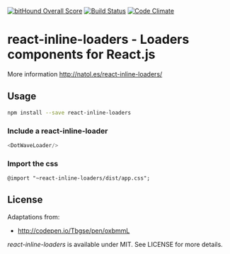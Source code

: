 [![bitHound Overall Score](https://www.bithound.io/github/raulanatol/react-inline-loaders/badges/score.svg)](https://www.bithound.io/github/raulanatol/react-inline-loaders)
[![Build Status](https://travis-ci.org/raulanatol/react-inline-loaders.svg?branch=master)](https://travis-ci.org/raulanatol/react-inline-loaders)
[![Code Climate](https://codeclimate.com/github/raulanatol/react-inline-loaders/badges/gpa.svg)](https://codeclimate.com/github/raulanatol/react-inline-loaders)

# react-inline-loaders - Loaders components for React.js

More information <http://natol.es/react-inline-loaders/>

## Usage
 
```bash
npm install --save react-inline-loaders
```

### Include a react-inline-loader

```js
<DotWaveLoader/>
```

### Import the css

```
@import "~react-inline-loaders/dist/app.css";
```


## License

Adaptations from:
 - http://codepen.io/Tbgse/pen/oxbmmL

*react-inline-loaders* is available under MIT. See LICENSE for more details.

